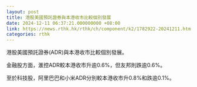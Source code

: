 ```yaml
---
layout: post
title: 港股美國預託證券與本港收市比較個別發展
date: 2024-12-11 06:37:21.000000000 +08:00
link: https://news.rthk.hk/rthk/ch/component/k2/1782922-20241211.htm
categories: rthk
---
```


港股美國預託證券(ADR)與本港收市比較個別發展。

金融股方面，滙控ADR較本港收市升逾0.6%，但友邦則跌逾0.6%。

至於科技股，阿里巴巴和小米ADR分別較本港收市升0.8%和跌逾0.1%。

